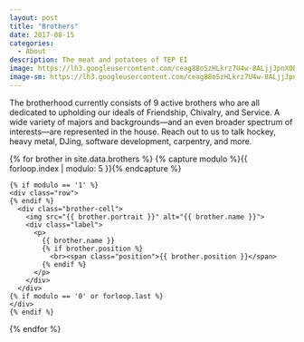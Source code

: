 ```yaml
---
layout: post
title: "Brothers"
date: 2017-08-15
categories:
  - About
description: The meat and potatoes of TEP EI
image: https://lh3.googleusercontent.com/ceag88oSzHLkrz7U4w-8ALjjJpnXOEIj6pztpHJIsZpAxFi9PaJ-e1tMyGUloIAtvW9pyA6__yCEFMgC7_Ff1SJNw59Dftg3oTzzsJw8Jbc7Vk7rHrhWTxnXb2zbQ325iJ6yn0OIn0gpQESmRk5EcXvw0k7Jt4fpzwgH1ic4wWZ6Em6hKzbPWOM0RyT3VXrBtHGIYZrtIBxFtqqRxfRBKCLslfUXTsYoDrvwExGxr3-EyFIfF23IOibwET0j2-xis4zhpvCuBfFxHOuYpVcUsRgC9v-1Rnh2etQrYAWC7aGo6ypBAAK0XCh7pQwWdULE0sQpkav8i0QxVe2jbJ9N4vso14XvTfSfz0HV5XUc9hlnnqCIedlmbkWasM0LUgXqP71Mt17vU2qembo2N_7yDFAFx7aH2TFuXHJNqUyWPOoSmq7WWsuFWA_XBVuoYO6-0-ZaZOWDpSRlIaRUeB9sYDoWIt2QYkIVoFEyCzkFc1yIvoA3ZxzXkAC4V4lkJ9phOOMMlu8C69lt3DXT1I_EVICh4isXe5dH--YJ2pgtx7fbjz28K1E2EpdRt2mUkpSCyING_EKEi_lWDVQ4n5N2K5H1oZPVc__ofmXu97P7uPj9IT0LgJZl=w856-h642-no
image-sm: https://lh3.googleusercontent.com/ceag88oSzHLkrz7U4w-8ALjjJpnXOEIj6pztpHJIsZpAxFi9PaJ-e1tMyGUloIAtvW9pyA6__yCEFMgC7_Ff1SJNw59Dftg3oTzzsJw8Jbc7Vk7rHrhWTxnXb2zbQ325iJ6yn0OIn0gpQESmRk5EcXvw0k7Jt4fpzwgH1ic4wWZ6Em6hKzbPWOM0RyT3VXrBtHGIYZrtIBxFtqqRxfRBKCLslfUXTsYoDrvwExGxr3-EyFIfF23IOibwET0j2-xis4zhpvCuBfFxHOuYpVcUsRgC9v-1Rnh2etQrYAWC7aGo6ypBAAK0XCh7pQwWdULE0sQpkav8i0QxVe2jbJ9N4vso14XvTfSfz0HV5XUc9hlnnqCIedlmbkWasM0LUgXqP71Mt17vU2qembo2N_7yDFAFx7aH2TFuXHJNqUyWPOoSmq7WWsuFWA_XBVuoYO6-0-ZaZOWDpSRlIaRUeB9sYDoWIt2QYkIVoFEyCzkFc1yIvoA3ZxzXkAC4V4lkJ9phOOMMlu8C69lt3DXT1I_EVICh4isXe5dH--YJ2pgtx7fbjz28K1E2EpdRt2mUkpSCyING_EKEi_lWDVQ4n5N2K5H1oZPVc__ofmXu97P7uPj9IT0LgJZl=w856-h642-no
---
```

The brotherhood currently consists of 9 active brothers who are all dedicated to upholding our ideals of Friendship, Chivalry, and Service. A wide variety of majors and backgrounds&mdash;and an even broader spectrum of interests&mdash;are represented in the house. Reach out to us to talk hockey, heavy metal, DJing, software development, carpentry, and more.

<div class="brother-gallery">
  {% for brother in site.data.brothers %}
    {% capture modulo %}{{ forloop.index | modulo: 5 }}{% endcapture %}

    {% if modulo == '1' %}
    <div class="row">
    {% endif %}
      <div class="brother-cell">
        <img src="{{ brother.portrait }}" alt="{{ brother.name }}">
        <div class="label">
          <p>
            {{ brother.name }}
            {% if brother.position %}
              <br><span class="position">{{ brother.position }}</span>
            {% endif %}
          </p>
        </div>
      </div>
    {% if modulo == '0' or forloop.last %}
    </div>
    {% endif %}
  {% endfor %}
</div>
